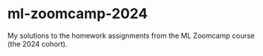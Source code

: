 # ml-zoomcamp-2024
My solutions to the homework assignments from the ML Zoomcamp course (the 2024 cohort).
